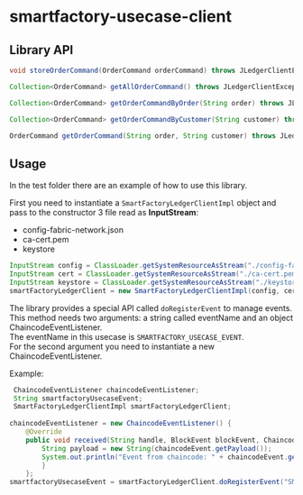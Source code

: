 # smartfactory-usecase-client


## Library API

 ```java
void storeOrderCommand(OrderCommand orderCommand) throws JLedgerClientException;

Collection<OrderCommand> getAllOrderCommand() throws JLedgerClientException;

Collection<OrderCommand> getOrderCommandByOrder(String order) throws JLedgerClientException;

Collection<OrderCommand> getOrderCommandByCustomer(String customer) throws JLedgerClientException;

OrderCommand getOrderCommand(String order, String customer) throws JLedgerClientException;
```
## Usage

In the test folder there are an example of how to use this library.

First you need to instantiate a `SmartFactoryLedgerClientImpl` object and pass to the constructor 3 file read as **InputStream**:

- config-fabric-network.json
- ca-cert.pem
- keystore

```java
InputStream config = ClassLoader.getSystemResourceAsStream("./config-fabric-network.json");
InputStream cert = ClassLoader.getSystemResourceAsStream("./ca-cert.pem");
InputStream keystore = ClassLoader.getSystemResourceAsStream("./keystore");
smartFactoryLedgerClient = new SmartFactoryLedgerClientImpl(config, cert, keystore);
```

The library provides a special API called `doRegisterEvent` to manage events. <br>
This method needs two arguments: a string called eventName and an object ChaincodeEventListener.<br>
The eventName in this usecase is `SMARTFACTORY_USECASE_EVENT`.
<br>
For the second argument you need to instantiate a new ChaincodeEventListener.

Example:
```java
 ChaincodeEventListener chaincodeEventListener;
 String smartfactoryUsecaseEvent;
 SmartFactoryLedgerClientImpl smartFactoryLedgerClient;
    
chaincodeEventListener = new ChaincodeEventListener() {
    @Override
    public void received(String handle, BlockEvent blockEvent, ChaincodeEvent chaincodeEvent) {
        String payload = new String(chaincodeEvent.getPayload());
        System.out.println("Event from chaincode: " + chaincodeEvent.getEventName() + " " + payload);
        }
    };
smartfactoryUsecaseEvent = smartFactoryLedgerClient.doRegisterEvent("SMARTFACTORY_USECASE_EVENT", chaincodeEventListener);
```

